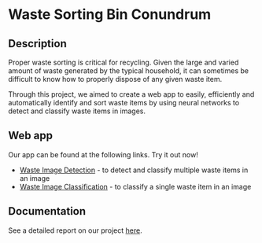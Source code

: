 # Waste Sorting Bin Conundrum

## Description

Proper waste sorting is critical for recycling. Given the large and varied amount of waste generated by the typical household, it can sometimes be difficult to know how to properly dispose of any given waste item.

Through this project, we aimed to create a web app to easily, efficiently and automatically identify and sort waste items by using neural networks to detect and classify waste items in images.

## Web app

Our app can be found at the following links. Try it out now!

* [Waste Image Detection](https://the-bin-conundrum.live/) - to detect and classify multiple waste items in an image
* [Waste Image Classification](https://the-bin-conundrum.live/classify) - to classify a single waste item in an image

## Documentation

See a detailed report on our project [here](ppt/slides.pdf).
